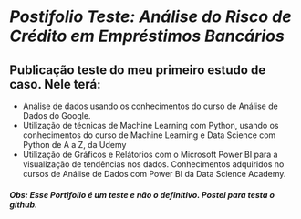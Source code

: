 # *Postifolio Teste: Análise do Risco de Crédito em Empréstimos Bancários*

## Publicação teste do meu primeiro estudo de caso. Nele terá:
* Análise de dados usando os conhecimentos do curso de Análise de Dados do Google. 
* Utilização de técnicas de Machine Learning com Python, usando os conhecimentos do curso de Machine Learning e Data Science com Python de A a Z, da Udemy
* Utilização de Gráficos e Relátorios com o Microsoft Power BI para a visualização de tendências nos dados. Conhecimentos adquiridos no cursos de Análise de Dados com Power BI da Data Science Academy.


##### Obs: Esse Portifolio é um teste e não o definitivo. Postei para testa o github.  
